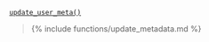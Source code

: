<p><code><a href="https://developer.wordpress.org/reference/functions/update_user_meta/">update_user_meta()</a></code></p>

<blockquote>

{% include functions/update_metadata.md %}

</blockquote>
